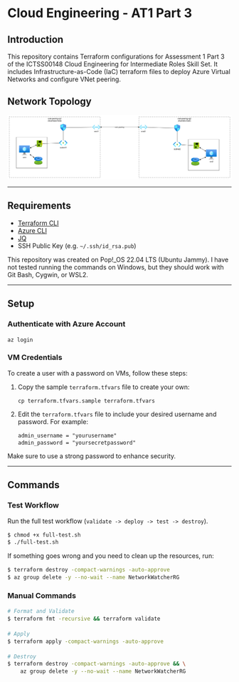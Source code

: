 # Cloud Engineering - AT1 Part 3

## Introduction
This repository contains Terraform configurations for Assessment 1 Part 3 of the ICTSS00148 Cloud Engineering for Intermediate Roles Skill Set. It includes Infrastructure-as-Code (IaC) terraform files to deploy Azure Virtual Networks and configure VNet peering.

## Network Topology

<img src="media/network-topology.png" alt="Description">

---

## Requirements

- [Terraform CLI](https://developer.hashicorp.com/terraform/install)
- [Azure CLI](https://learn.microsoft.com/en-us/cli/azure/install-azure-cli)
- [JQ](https://github.com/jqlang/jq)
- SSH Public Key (e.g. `~/.ssh/id_rsa.pub`)

This repository was created on Pop!_OS 22.04 LTS (Ubuntu Jammy). I have not tested running the commands on Windows, but they should work with Git Bash, Cygwin, or WSL2.

---

## Setup

### Authenticate with Azure Account
```shell
az login
```

### VM Credentials

To create a user with a password on VMs, follow these steps:

1. Copy the sample `terraform.tfvars` file to create your own:
    ```shell
    cp terraform.tfvars.sample terraform.tfvars
    ```

2. Edit the `terraform.tfvars` file to include your desired username and password. For example:
    ```hcl
    admin_username = "yourusername"
    admin_password = "yoursecretpassword"
    ```

Make sure to use a strong password to enhance security.

---

## Commands

### Test Workflow

Run the full test workflow (`validate -> deploy -> test -> destroy`).

```bash
$ chmod +x full-test.sh
$ ./full-test.sh
```

If something goes wrong and you need to clean up the resources, run:

```bash
$ terraform destroy -compact-warnings -auto-approve
$ az group delete -y --no-wait --name NetworkWatcherRG
```

### Manual Commands

```bash
# Format and Validate
$ terraform fmt -recursive && terraform validate

# Apply
$ terraform apply -compact-warnings -auto-approve

# Destroy
$ terraform destroy -compact-warnings -auto-approve && \
    az group delete -y --no-wait --name NetworkWatcherRG
```
